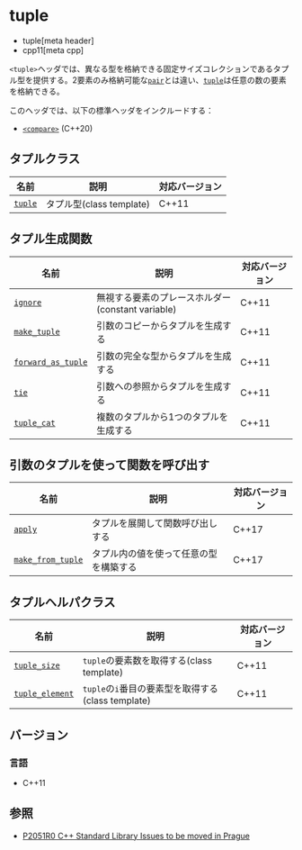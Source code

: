 # tuple
* tuple[meta header]
* cpp11[meta cpp]

`<tuple>`ヘッダでは、異なる型を格納できる固定サイズコレクションであるタプル型を提供する。2要素のみ格納可能な[`pair`](/reference/utility/pair.md)とは違い、[`tuple`](tuple/tuple.md)は任意の数の要素を格納できる。

このヘッダでは、以下の標準ヘッダをインクルードする：

- [`<compare>`](compare.md) (C++20)


## タプルクラス

| 名前 | 説明 | 対応バージョン |
|-----------------------------|--------------------------|-------|
| [`tuple`](tuple/tuple.md) | タプル型(class template) | C++11 |


## タプル生成関数

| 名前 | 説明 | 対応バージョン |
|---------------------------------------------------|---------------------------------------------------|-------|
| [`ignore`](tuple/ignore.md)                     | 無視する要素のプレースホルダー(constant variable) | C++11 |
| [`make_tuple`](tuple/make_tuple.md)             | 引数のコピーからタプルを生成する | C++11 |
| [`forward_as_tuple`](tuple/forward_as_tuple.md) | 引数の完全な型からタプルを生成する | C++11 |
| [`tie`](tuple/tie.md)                           | 引数への参照からタプルを生成する | C++11 |
| [`tuple_cat`](tuple/tuple_cat.md)               | 複数のタプルから1つのタプルを生成する | C++11 |

## 引数のタプルを使って関数を呼び出す

| 名前 | 説明 | 対応バージョン |
|-----------------------------|--------------------------|-------|
| [`apply`](tuple/apply.md) | タプルを展開して関数呼び出しする | C++17 |
| [`make_from_tuple`](tuple/make_from_tuple.md) | タプル内の値を使って任意の型を構築する | C++17 |


## タプルヘルパクラス

| 名前 | 説明 | 対応バージョン |
|---------------------------------------------|----------------------------------------------------|-------|
| [`tuple_size`](tuple/tuple_size.md)       | `tuple`の要素数を取得する(class template)          | C++11 |
| [`tuple_element`](tuple/tuple_element.md) | `tuple`の`i`番目の要素型を取得する(class template) | C++11 |


## バージョン
### 言語
- C++11


## 参照
- [P2051R0 C++ Standard Library Issues to be moved in Prague](http://www.open-std.org/jtc1/sc22/wg21/docs/papers/2020/p2051r0.html)
